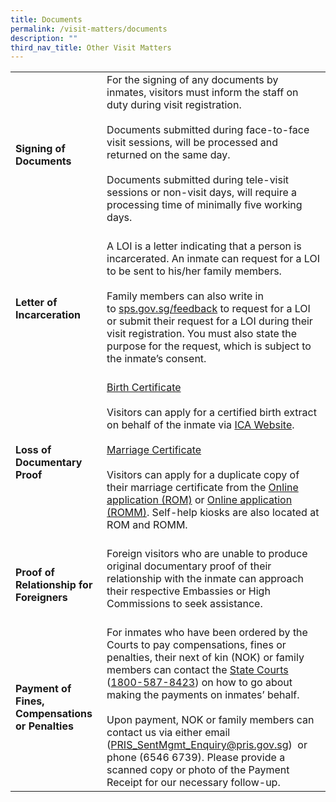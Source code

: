 ```yaml
---
title: Documents
permalink: /visit-matters/documents
description: ""
third_nav_title: Other Visit Matters
---
```

|  | | 
| -------- | -------- | 
|**Signing of Documents** |For the signing of any documents by inmates, visitors must inform the staff on duty during visit registration.<br>&nbsp;<br>Documents submitted during face-to-face visit sessions, will be processed and returned on the same day.<br>&nbsp;<br>Documents submitted during tele-visit sessions or non-visit days, will require a processing time of minimally five working days.<br>&nbsp;<br> |
|**Letter of Incarceration**| A LOI is a letter indicating that a person is incarcerated. An inmate can request for a LOI to be sent to his/her family members. <br>&nbsp;<Br>Family members can also write in to [sps.gov.sg/feedback](http://sps.gov.sg/feedback) to request for a LOI or submit their request for a LOI during their visit registration. You must also state the purpose for the request, which is subject to the inmate’s consent. <br>&nbsp;<br> | 
|**Loss of Documentary Proof** |<u>Birth Certificate</u><br>&nbsp;<br>Visitors can apply for a certified birth extract on behalf of the inmate via [ICA Website](https://www.ica.gov.sg/documents/birth/apply_extract). <br>&nbsp;<br><u>Marriage Certificate</u><br>&nbsp;<br>Visitors can apply for a duplicate copy of their marriage certificate from the [Online application (ROM)](www.rom.gov.sg/extract/rom_extract_start.asp) or [Online application (ROMM)](www.romm.gov.sg/extract/romm_extract_instruction.asp). Self-help kiosks are also located at ROM and ROMM.<br>&nbsp;<br> | 
|**Proof of Relationship for Foreigners** |Foreign visitors who are unable to produce original documentary proof of their relationship with the inmate can approach their respective Embassies or High Commissions to seek assistance.<br>&nbsp;<br> |
|**Payment of Fines, Compensations or Penalties** |For inmates who have been ordered by the Courts to pay compensations, fines or penalties, their next of kin (NOK) or family members can contact the [State Courts](https://www.judiciary.gov.sg/services/pay-a-court-fine-or-offer-of-composition) (<a href="tel:1800-587-8423">1800-587-8423</a>) on how to go about making the payments on inmates’ behalf. <br>&nbsp;<br>Upon payment, NOK or family members can contact us via either email ([PRIS\_SentMgmt\_Enquiry@pris.gov.sg](mailto:PRIS_SentMgmt_Enquiry@pris.gov.sg))  or phone (6546 6739). Please provide a scanned copy or photo of the Payment Receipt for our necessary follow-up.|